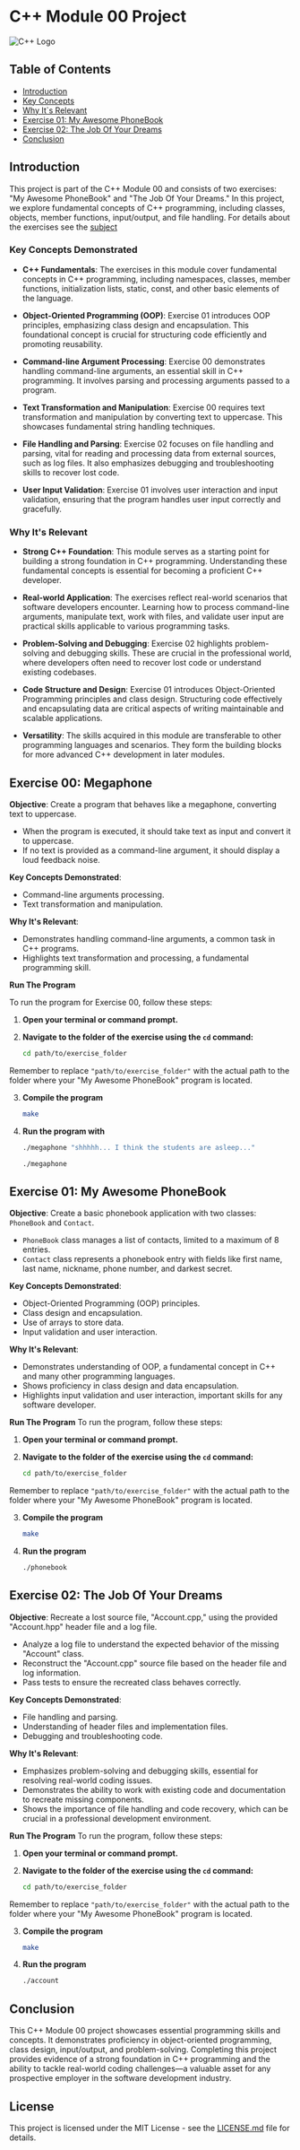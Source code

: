 # C++ Module 00 Project 

![C++ Logo](cpp_logo.png)

## Table of Contents

- [Introduction](#introduction)
- [Key Concepts](#Key-Concepts-Demonstrated)
- [Why It`s Relevant](#Why-It's-Relevant)
- [Exercise 01: My Awesome PhoneBook](#exercise-01-my-awesome-phonebook)
- [Exercise 02: The Job Of Your Dreams](#exercise-02-the-job-of-your-dreams)
- [Conclusion](#conclusion)

## Introduction

This project is part of the C++ Module 00 and consists of two exercises: "My Awesome PhoneBook" and "The Job Of Your Dreams." In this project, we explore fundamental concepts of C++ programming, including classes, objects, member functions, input/output, and file handling. For details about the exercises see the [subject](en.subject.pdf)

### Key Concepts Demonstrated

- **C++ Fundamentals**: The exercises in this module cover fundamental concepts in C++ programming, including namespaces, classes, member functions, initialization lists, static, const, and other basic elements of the language.

- **Object-Oriented Programming (OOP)**: Exercise 01 introduces OOP principles, emphasizing class design and encapsulation. This foundational concept is crucial for structuring code efficiently and promoting reusability.

- **Command-line Argument Processing**: Exercise 00 demonstrates handling command-line arguments, an essential skill in C++ programming. It involves parsing and processing arguments passed to a program.

- **Text Transformation and Manipulation**: Exercise 00 requires text transformation and manipulation by converting text to uppercase. This showcases fundamental string handling techniques.

- **File Handling and Parsing**: Exercise 02 focuses on file handling and parsing, vital for reading and processing data from external sources, such as log files. It also emphasizes debugging and troubleshooting skills to recover lost code.

- **User Input Validation**: Exercise 01 involves user interaction and input validation, ensuring that the program handles user input correctly and gracefully.

### Why It's Relevant

- **Strong C++ Foundation**: This module serves as a starting point for building a strong foundation in C++ programming. Understanding these fundamental concepts is essential for becoming a proficient C++ developer.

- **Real-world Application**: The exercises reflect real-world scenarios that software developers encounter. Learning how to process command-line arguments, manipulate text, work with files, and validate user input are practical skills applicable to various programming tasks.

- **Problem-Solving and Debugging**: Exercise 02 highlights problem-solving and debugging skills. These are crucial in the professional world, where developers often need to recover lost code or understand existing codebases.

- **Code Structure and Design**: Exercise 01 introduces Object-Oriented Programming principles and class design. Structuring code effectively and encapsulating data are critical aspects of writing maintainable and scalable applications.

- **Versatility**: The skills acquired in this module are transferable to other programming languages and scenarios. They form the building blocks for more advanced C++ development in later modules.



## Exercise 00: Megaphone

**Objective**: Create a program that behaves like a megaphone, converting text to uppercase.

- When the program is executed, it should take text as input and convert it to uppercase.
- If no text is provided as a command-line argument, it should display a loud feedback noise.

**Key Concepts Demonstrated**:
- Command-line arguments processing.
- Text transformation and manipulation.

**Why It's Relevant**:
- Demonstrates handling command-line arguments, a common task in C++ programs.
- Highlights text transformation and processing, a fundamental programming skill.

**Run The Program**

To run the program for Exercise 00, follow these steps:

1. **Open your terminal or command prompt.**

2. **Navigate to the folder of the exercise using the `cd` command:**

   ```bash
   cd path/to/exercise_folder

Remember to replace `"path/to/exercise_folder"` with the actual path to the folder where your "My Awesome PhoneBook" program is located.

3. **Compile the program**

    ```bash
    make

4. **Run the program with**

    ```bash
    ./megaphone "shhhhh... I think the students are asleep..."
    ```
    
    ```bash
    ./megaphone

## Exercise 01: My Awesome PhoneBook

**Objective**: Create a basic phonebook application with two classes: `PhoneBook` and `Contact`.

- `PhoneBook` class manages a list of contacts, limited to a maximum of 8 entries.
- `Contact` class represents a phonebook entry with fields like first name, last name, nickname, phone number, and darkest secret.

**Key Concepts Demonstrated**:
- Object-Oriented Programming (OOP) principles.
- Class design and encapsulation.
- Use of arrays to store data.
- Input validation and user interaction.

**Why It's Relevant**:
- Demonstrates understanding of OOP, a fundamental concept in C++ and many other programming languages.
- Shows proficiency in class design and data encapsulation.
- Highlights input validation and user interaction, important skills for any software developer.

**Run The Program**
To run the program, follow these steps:

1. **Open your terminal or command prompt.**

2. **Navigate to the folder of the exercise using the `cd` command:**

   ```bash
   cd path/to/exercise_folder

Remember to replace `"path/to/exercise_folder"` with the actual path to the folder where your "My Awesome PhoneBook" program is located.

3. **Compile the program**

    ```bash
    make

4. **Run the program**

    ```bash
    ./phonebook


## Exercise 02: The Job Of Your Dreams

**Objective**: Recreate a lost source file, "Account.cpp," using the provided "Account.hpp" header file and a log file.

- Analyze a log file to understand the expected behavior of the missing "Account" class.
- Reconstruct the "Account.cpp" source file based on the header file and log information.
- Pass tests to ensure the recreated class behaves correctly.

**Key Concepts Demonstrated**:
- File handling and parsing.
- Understanding of header files and implementation files.
- Debugging and troubleshooting code.

**Why It's Relevant**:
- Emphasizes problem-solving and debugging skills, essential for resolving real-world coding issues.
- Demonstrates the ability to work with existing code and documentation to recreate missing components.
- Shows the importance of file handling and code recovery, which can be crucial in a professional development environment.

**Run The Program**
To run the program, follow these steps:

1. **Open your terminal or command prompt.**

2. **Navigate to the folder of the exercise using the `cd` command:**

   ```bash
   cd path/to/exercise_folder

Remember to replace `"path/to/exercise_folder"` with the actual path to the folder where your "My Awesome PhoneBook" program is located.

3. **Compile the program**

    ```bash
    make

4. **Run the program**

    ```bash
    ./account

## Conclusion

This C++ Module 00 project showcases essential programming skills and concepts. It demonstrates proficiency in object-oriented programming, class design, input/output, and problem-solving. Completing this project provides evidence of a strong foundation in C++ programming and the ability to tackle real-world coding challenges—a valuable asset for any prospective employer in the software development industry.

## License

This project is licensed under the MIT License - see the [LICENSE.md](LICENSE.md) file for details.